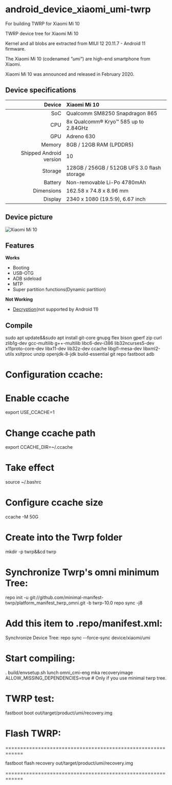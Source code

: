 # android_device_xiaomi_umi-twrp
For building TWRP for Xiaomi Mi 10

TWRP device tree for Xiaomi Mi 10

Kernel and all blobs are extracted from MIUI 12 20.11.7 - Android 11 firmware.

The Xiaomi Mi 10 (codenamed _"umi"_) are high-end smartphone from Xiaomi.

Xiaomi Mi 10 was announced and released in February 2020.

## Device specifications

| Device       | Xiaomi Mi 10                     |
| -----------: | :------------------------------------------ |
| SoC          | Qualcomm SM8250 Snapdragon 865              |
| CPU          | 8x Qualcomm® Kryo™ 585 up to 2.84GHz        |
| GPU          | Adreno 630                                  |
| Memory       | 8GB / 12GB RAM (LPDDR5)                     |
| Shipped Android version | 10                               |
| Storage      | 128GB / 256GB / 512GB UFS 3.0 flash storage |
| Battery      | Non-removable Li-Po 4780mAh                 |
| Dimensions   | 162.58 x 74.8 x 8.96 mm                     |
| Display      | 2340 x 1080 (19.5:9), 6.67 inch             |

## Device picture

![Xiaomi Mi 10](https://cdn.cnbj0.fds.api.mi-img.com/b2c-shopapi-pms/pms_1581494372.61732687.jpg)

## Features

**Works**

- Booting
- USB-OTG
- ADB sideload
- MTP
- Super partition functions(Dynamic partition)

**Not Working**
- [Decryption](https://github.com/simonsmh/android_bootable_recovery/commits/android-10.0)(not supported by Android 11)

## Compile
sudo apt update&&sudo apt install git-core gnupg flex bison gperf zip curl zlib1g-dev gcc-multilib g++-multilib libc6-dev-i386 lib32ncurses5-dev x11proto-core-dev libx11-dev lib32z-dev ccache 
libgl1-mesa-dev libxml2-utils xsltproc unzip openjdk-8-jdk build-essential git repo fastboot adb

# Configuration ccache:

# Enable ccache
export USE_CCACHE=1
# Change ccache path
export CCACHE_DIR=~/.ccache
# Take effect
source ~/.bashrc
# Configure ccache size
ccache -M 50G


# Create into the Twrp folder

mkdir -p twrp&&cd twrp

# Synchronize Twrp's omni minimum Tree:

repo init -u git://github.com/minimal-manifest-twrp/platform_manifest_twrp_omni.git -b twrp-10.0
repo sync -j8

# Add this item to .repo/manifest.xml:

<project path="device/xiaomi/umi" name="Troj80/android_device_xiaomi_umi-twrp" remote="github" revision="android-11.0" />

Synchronize Device Tree:
repo sync --force-sync device/xiaomi/umi

# Start compiling:

. build/envsetup.sh
lunch omni_cmi-eng
mka recoveryimage ALLOW_MISSING_DEPENDENCIES=true # Only if you use minimal twrp tree.

# TWRP test:

fastboot boot out/target/product/umi/recovery.img

# Flash TWRP:
============================================================

fastboot flash recovery out/target/product/umi/recovery.img

============================================================
